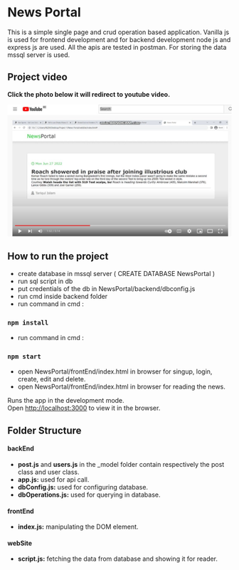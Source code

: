 # News Portal

This is a simple single page and crud operation based application. Vanilla js is used for frontend development and for backend development node js and express js are used. All the 
apis are tested in postman. For storing the data mssql server is used.
## Project video
**Click the photo below it will redirect to youtube video.**

[![Project Video](1.jpg)](https://www.youtube.com/watch?v=Lx4lGv8yAN0)
## How to run the project
- create database in mssql server ( CREATE DATABASE NewsPortal )
- run sql script in db
- put credentials of the db in NewsPortal/backend/dbconfig.js
- run cmd inside backend folder
- run command in cmd :
### `npm install`
- run command in cmd :
### `npm start`
- open NewsPortal/frontEnd/index.html in browser for singup, login, create, edit and delete.
- open NewsPortal/frontEnd/index.html in browser for reading the news.

Runs the app in the development mode.\
Open [http://localhost:3000](http://localhost:3000) to view it in the browser.

## Folder Structure

#### backEnd
- **post.js** and **users.js** in the _model folder contain respectively the post class and user class.
- **app.js:** used for api call. 
- **dbConfig.js:** used for configuring database.
- **dbOperations.js:** used for querying in database.

#### frontEnd

- **index.js:** manipulating the DOM element.

#### webSite

- **script.js:** fetching the data from database and showing it for reader.